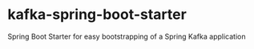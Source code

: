 # kafka-spring-boot-starter
Spring Boot Starter for easy bootstrapping of a Spring Kafka application

